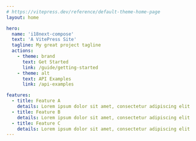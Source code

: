 ```yaml
---
# https://vitepress.dev/reference/default-theme-home-page
layout: home

hero:
  name: 'i18next-compose'
  text: 'A VitePress Site'
  tagline: My great project tagline
  actions:
    - theme: brand
      text: Get Started
      link: /guide/getting-started
    - theme: alt
      text: API Examples
      link: /api-examples

features:
  - title: Feature A
    details: Lorem ipsum dolor sit amet, consectetur adipiscing elit
  - title: Feature B
    details: Lorem ipsum dolor sit amet, consectetur adipiscing elit
  - title: Feature C
    details: Lorem ipsum dolor sit amet, consectetur adipiscing elit
---
```

